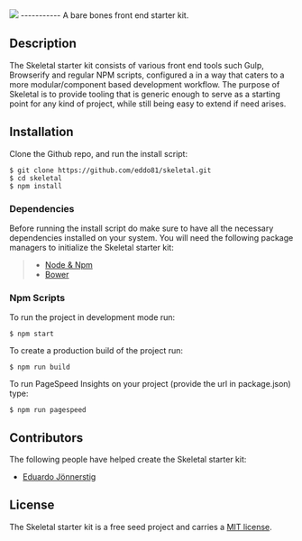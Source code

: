 <img src="https://cdn.rawgit.com/eddo81/skeletal/master/src/images/skeletal-logo.svg" />
-----------
A bare bones front end starter kit.

## Description

The Skeletal starter kit consists of various front end tools such Gulp, Browserify and regular NPM scripts, configured a in a way that caters to a more modular/component based development workflow. The purpose of Skeletal is to provide tooling that is generic enough to serve as a starting point for any kind of project, while still being easy to extend if need arises.

## Installation

Clone the Github repo, and run the install script:

    $ git clone https://github.com/eddo81/skeletal.git
    $ cd skeletal
    $ npm install

### Dependencies

Before running the install script do make sure to have all the necessary dependencies installed on your system.
You will need the following package managers to initialize the Skeletal starter kit:

> * [Node & Npm](https://nodejs.org/)
> * [Bower](https://bower.io/)

### Npm Scripts

To run the project in development mode run:

    $ npm start

To create a production build of the project run:

    $ npm run build

To run PageSpeed Insights on your project (provide the url in package.json) type:

    $ npm run pagespeed

## Contributors

The following people have helped create the Skeletal starter kit:

* [Eduardo Jönnerstig](https://github.com/eddo81)

## License

The Skeletal starter kit is a free seed project and carries a [MIT license](https://github.com/eddo81/skeletal/blob/master/LICENSE?raw=true).